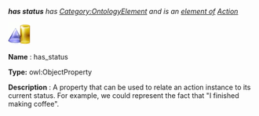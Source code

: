 ___has status__ 
 has
 [Category:OntologyElement](../../Category/OntologyElement "Category:OntologyElement") 
 and is an
 [element of](../../Property/ElementOf "Property:ElementOf") 
[Action](../../Submissions/Action "Submissions:Action")_




  





[![ObjectProperty](../images/thumb/c/c3/ObjectProperty.gif/45px-ObjectProperty.gif)](../../Image/ObjectProperty.gif "ObjectProperty")


__Name__ 
 : has\_status
 



__Type:__ 
 owl:ObjectProperty
 



__Description__ 
 : A property that can be used to relate an action instance to its current status. For example, we could represent the fact that "I finished making coffee".